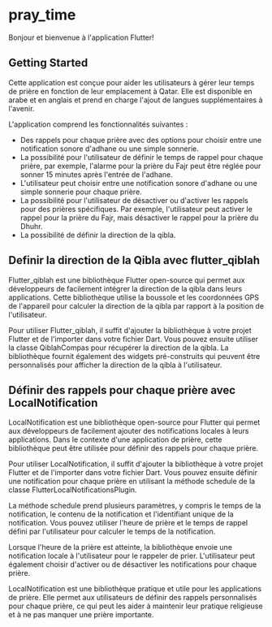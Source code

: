 # pray_time

Bonjour et bienvenue à l'application Flutter!

## Getting Started


Cette application est conçue pour aider les utilisateurs à gérer leur temps de prière en fonction de leur emplacement à Qatar. Elle est disponible en arabe et en anglais et prend en charge l'ajout de langues supplémentaires à l'avenir.

L'application comprend les fonctionnalités suivantes :

  - Des rappels pour chaque prière avec des options pour choisir entre une notification sonore d'adhane ou une simple sonnerie.
  - La possibilité pour l'utilisateur de définir le temps de rappel pour chaque prière, par exemple, l'alarme pour la prière du Fajr peut être réglée pour sonner 15         minutes après l'entrée de l'adhane.
  - L'utilisateur peut choisir entre une notification sonore d'adhane ou une simple sonnerie pour chaque prière.
  - La possibilité pour l'utilisateur de désactiver ou d'activer les rappels pour des prières spécifiques. Par exemple, l'utilisateur peut activer le rappel pour la         prière du Fajr, mais désactiver le rappel pour la prière du Dhuhr.
  - La possibilité de définir la direction de la qibla.

## Definir la direction de la Qibla avec flutter_qiblah

Flutter_qiblah est une bibliothèque Flutter open-source qui permet aux développeurs de facilement intégrer la direction de la qibla dans leurs applications. Cette bibliothèque utilise la boussole et les coordonnées GPS de l'appareil pour calculer la direction de la qibla par rapport à la position de l'utilisateur.

Pour utiliser Flutter_qiblah, il suffit d'ajouter la bibliothèque à votre projet Flutter et de l'importer dans votre fichier Dart. Vous pouvez ensuite utiliser la classe QiblahCompas pour récupérer la direction de la qibla. La bibliothèque fournit également des widgets pré-construits qui peuvent être personnalisés pour afficher la direction de la qibla à l'utilisateur.

## Définir des rappels pour chaque prière avec LocalNotification

LocalNotification est une bibliothèque open-source pour Flutter qui permet aux développeurs de facilement ajouter des notifications locales à leurs applications. Dans le contexte d'une application de prière, cette bibliothèque peut être utilisée pour définir des rappels pour chaque prière.

Pour utiliser LocalNotification, il suffit d'ajouter la bibliothèque à votre projet Flutter et de l'importer dans votre fichier Dart. Vous pouvez ensuite définir une notification pour chaque prière en utilisant la méthode schedule de la classe FlutterLocalNotificationsPlugin.

La méthode schedule prend plusieurs paramètres, y compris le temps de la notification, le contenu de la notification et l'identifiant unique de la notification. Vous pouvez utiliser l'heure de prière et le temps de rappel défini par l'utilisateur pour calculer le temps de la notification.

Lorsque l'heure de la prière est atteinte, la bibliothèque envoie une notification locale à l'utilisateur pour le rappeler de prier. L'utilisateur peut également choisir d'activer ou de désactiver les notifications pour chaque prière.

LocalNotification est une bibliothèque pratique et utile pour les applications de prière. Elle permet aux utilisateurs de définir des rappels personnalisés pour chaque prière, ce qui peut les aider à maintenir leur pratique religieuse et à ne pas manquer une prière importante.
